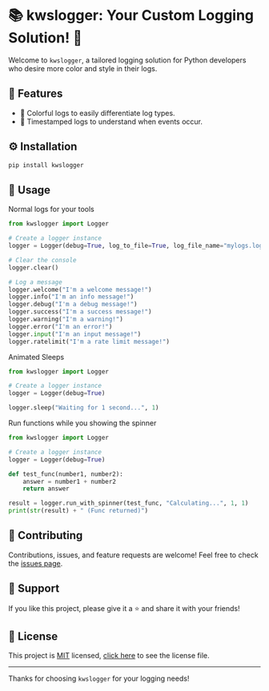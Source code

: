 # 📚 kwslogger: Your Custom Logging Solution! 🚀
Welcome to `kwslogger`, a tailored logging solution for Python developers who desire more color and style in their logs.

## 🌟 Features
- 🎨 Colorful logs to easily differentiate log types.
- 📅 Timestamped logs to understand when events occur.

## ⚙️ Installation
```bash
pip install kwslogger
```

## 🚀 Usage

Normal logs for your tools
```python
from kwslogger import Logger

# Create a logger instance
logger = Logger(debug=True, log_to_file=True, log_file_name="mylogs.log", log_file_mode="a")

# Clear the console
logger.clear()

# Log a message
logger.welcome("I'm a welcome message!")
logger.info("I'm an info message!")
logger.debug("I'm a debug message!")
logger.success("I'm a success message!")
logger.warning("I'm a warning!")
logger.error("I'm an error!")
logger.input("I'm an input message!")
logger.ratelimit("I'm a rate limit message!")
```

Animated Sleeps
```python
from kwslogger import Logger

# Create a logger instance
logger = Logger(debug=True)

logger.sleep("Waiting for 1 second...", 1)
```

Run functions while you showing the spinner
```python
from kwslogger import Logger

# Create a logger instance
logger = Logger(debug=True)

def test_func(number1, number2):
    answer = number1 + number2
    return answer

result = logger.run_with_spinner(test_func, "Calculating...", 1, 1)
print(str(result) + " (Func returned)")
```

## 🤝 Contributing
Contributions, issues, and feature requests are welcome! Feel free to check the [issues page](https://github.com/kWAYTV/kwslogger/issues).

## 💖 Support
If you like this project, please give it a ⭐️ and share it with your friends!

## 📄 License
This project is [MIT](https://opensource.org/licenses/MIT) licensed, [click here](LICENSE) to see the license file.

---

Thanks for choosing `kwslogger` for your logging needs!